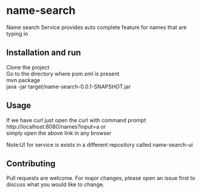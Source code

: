 # name-search
Name search Service
provides auto complete feature for names that are  typing in

## Installation and run

Clone the project<br />
Go to the directory where pom.xml is present<br />
mvn package<br />
java -jar target/name-search-0.0.1-SNAPSHOT.jar

## Usage

If we have curl just open the curl with command prompt<br />
http://localhost:8080/names?input=a or <br />
simply open the above link in any browser

Note:UI for service is exists in a different repository called name-search-ui

## Contributing
Pull requests are welcome. For major changes, please open an issue first to discuss what you would like to change.

